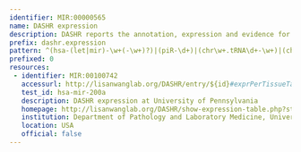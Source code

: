 ```yaml
---
identifier: MIR:00000565
name: DASHR expression
description: DASHR reports the annotation, expression and evidence for specific RNA processing (cleavage specificity scores/entropy) of human sncRNA genes, precursor and mature sncRNA products across different human tissues and cell types. DASHR integrates information from multiple existing annotation resources for small non-coding RNAs, including microRNAs (miRNAs), Piwi-interacting (piRNAs), small nuclear (snRNAs), nucleolar (snoRNAs), cytoplasmic (scRNAs), transfer (tRNAs), tRNA fragments (tRFs), and ribosomal RNAs (rRNAs). These datasets were obtained from non-diseased human tissues and cell types and were generated for studying or profiling small non-coding RNAs. This collection references RNA expression.
prefix: dashr.expression
pattern: ^(hsa-(let|mir)-\w+(-\w+)?)|(piR-\d+)|(chr\w+.tRNA\d+-\w+)|(chr\w+.tRNA\d+-\w+-tRF\d)|((SNORD|SNORA|ACA|HBII|HBI|U)(-)?\w+)|(HY\d\+(-L\d+)?)|((LSU|SSU|5S)(-rRNA_Hsa)?(-L\d+)?)$
prefixed: 0
resources:
 - identifier: MIR:00100742
   accessurl: http://lisanwanglab.org/DASHR/entry/${id}#exprPerTissueTable
   test_id: hsa-mir-200a
   description: DASHR expression at University of Pennsylvania
   homepage: http://lisanwanglab.org/DASHR/show-expression-table.php?start=0
   institution: Department of Pathology and Laboratory Medicine, University of Pennsylvania, Philadelphia
   location: USA
   official: false
---
```

